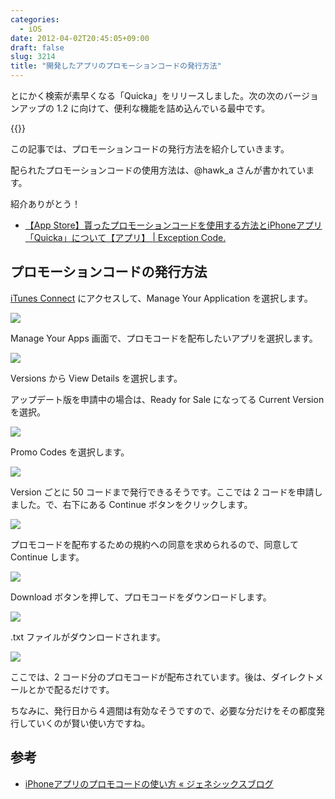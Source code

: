 ```yaml
---
categories:
  - iOS
date: 2012-04-02T20:45:05+09:00
draft: false
slug: 3214
title: "開発したアプリのプロモーションコードの発行方法"
---
```


とにかく検索が素早くなる「Quicka」をリリースしました。次の次のバージョンアップの 1.2 に向けて、便利な機能を詰め込んでいる最中です。

{{<app id="511606108" title="Quicka 1.0（￥85）" src="https://a2.mzstatic.com/us/r1000/104/Purple/v4/c5/e7/f3/c5e7f362-6f60-53a8-dbe0-dbec33f240ee/ibjG3fNt4Phm08ZnZUjx0g-temp-upload.cqnwvlfj.100x100-75.png">}}

この記事では、プロモーションコードの発行方法を紹介していきます。

配られたプロモーションコードの使用方法は、@hawk_a さんが書かれています。

紹介ありがとう！

* [【App Store】貰ったプロモーションコードを使用する方法とiPhoneアプリ「Quicka」について【アプリ】 | Exception Code.](http://www.hawk-a.com/exception_code/archives/232?utm_campaign=twitter&utm_medium=twitter&utm_source=twitter)

## プロモーションコードの発行方法

[iTunes Connect](https://itunesconnect.apple.com/WebObjects/iTunesConnect.woa) にアクセスして、Manage Your Application を選択します。

![](/images/2012/04/3214_1.png)

Manage Your Apps 画面で、プロモコードを配布したいアプリを選択します。

![](/images/2012/04/3214_2.png)

Versions から View Details を選択します。

アップデート版を申請中の場合は、Ready for Sale になってる Current Version を選択。

![](/images/2012/04/3214_3.png)

Promo Codes を選択します。

![](/images/2012/04/3214_4.png)

Version ごとに 50 コードまで発行できるそうです。ここでは 2 コードを申請しました。で、右下にある Continue ボタンをクリックします。

![](/images/2012/04/3214_5.png)

プロモコードを配布するための規約への同意を求められるので、同意して Continue します。

![](/images/2012/04/3214_6.png)

Download ボタンを押して、プロモコードをダウンロードします。

![](/images/2012/04/3214_7.png)

.txt ファイルがダウンロードされます。

![](/images/2012/04/3214_8.png)

ここでは、2 コード分のプロモコードが配布されています。後は、ダイレクトメールとかで配るだけです。

ちなみに、発行日から４週間は有効なそうですので、必要な分だけをその都度発行していくのが賢い使い方ですね。

## 参考

* [iPhoneアプリのプロモコードの使い方 « ジェネシックスブログ](http://genesixdev.wordpress.com/2011/03/26/%E3%83%97%E3%83%AD%E3%83%A2%E3%82%B3%E3%83%BC%E3%83%89%E3%81%AE%E6%AD%A3%E3%81%97%E3%81%84%E4%BD%BF%E3%81%84%E6%96%B9/)

